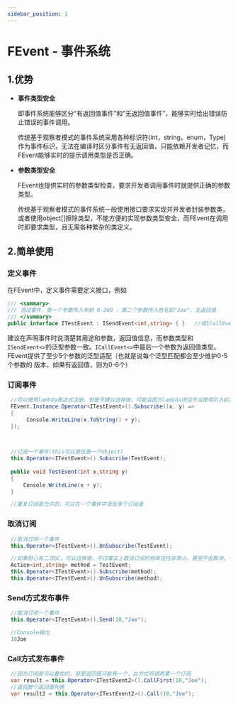 ```yaml
---
sidebar_position: 1
---
```


# FEvent - 事件系统

## 1.优势

- **事件类型安全**

  即事件系统能够区分“有返回值事件”和“无返回值事件”，能够实时给出错误防止错误的事件调用。

  传统基于观察者模式的事件系统采用各种标识符(int，string，enum，Type)作为事件标识，无法在编译时区分事件有无返回值，只能依赖开发者记忆，而FEvent能够实时的提示调用类型是否正确。

- **参数类型安全**

  FEvent也提供实时的参数类型检查，要求开发者调用事件时就提供正确的参数类型。

  传统基于观察者模式的事件系统一般使用接口要求实现并开发者封装参数类，或者使用object[]擦除类型，不能方便的实现参数类型安全，而FEvent在调用时即要求类型，且无需各种繁杂的类定义。

## 2.简单使用

### 定义事件

在FEvent中，定义事件需要定义接口，例如

```c#
/// <summary>
/// 测试事件，第一个参数传入年龄 0-200 ，第二个参数传入姓名如"Joe"，无返回值
/// </summary>
public interface ITestEvent : ISendEvent<int,string> { }   //或ICallEvent<int,string,int> 
```

建议在声明事件时说清楚其用途和参数，返回值信息，而参数类型和`ISendEvent<>`的泛型参数一致。`ICallEvent<>`中最后一个参数为返回值类型。FEvent提供了至少5个参数的泛型适配（也就是说每个泛型匹配都会至少维护0-5个参数的 版本，如果有返回值，则为0-6个）



### 订阅事件

```c#
 //可以使用lambda表达式注册，但是不建议这样做，可能会因为lambda闭包不当使用引入GCAlloc或者带来内存泄漏风险
 FEvent.Instance.Operator<ITestEvent>().Subscribe((x, y) =>
 {
      Console.WriteLine(x.ToString() + y);
 });


	
 //订阅一个事件(this可以是任意一个object)
 this.Operator<ITestEvent>().Subscribe(TestEvent);
 
 public void TestEvent(int x,string y)
 {
     Console.WriteLine(x + y);
 }

 //重复订阅是允许的，可以在一个事件中添加多个订阅者
```

### 取消订阅

```c#
 //取消订阅一个事件
 this.Operator<ITestEvent>().UnSubscribe(TestEvent);

 //如果担心有二次GC，可以这样做，不过事实上取消订阅的频率往往非常小，甚至不会取消，一般不需要这样做
 Action<int,string> method = TestEvent;
 this.Operator<ITestEvent>().Subscribe(method);
 this.Operator<ITestEvent>().UnSubscribe(method);
```

### Send方式发布事件

```c#
 //取消订阅一个事件
 this.Operator<ITestEvent>().Send(10,"Joe");

 //Console输出
 10Joe
```

### Call方式发布事件

```c#
 //因为订阅是可以叠加的，但是返回值只能有一个，此方式将调用第一个订阅
 var result = this.Operator<ITestEvent2>().CallFirst(10,"Joe");
 //返回整个返回值列表
 var result2 = this.Operator<ITestEvent2>().Call(10,"Joe");
```

